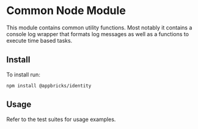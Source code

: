 # Common Node Module

This module contains common utility functions. Most notably it contains a console log wrapper that formats log messages as well as a functions to execute time based tasks.

## Install

To install run:

```
npm install @appbricks/identity
```

## Usage

Refer to the test suites for usage examples.
